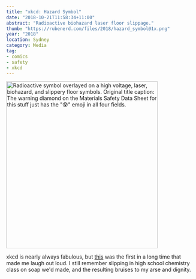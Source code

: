 ```yaml
---
title: "xkcd: Hazard Symbol"
date: "2018-10-21T11:58:34+11:00"
abstract: "Radioactive biohazard laser floor slippage."
thumb: "https://rubenerd.com/files/2018/hazard_symbol@1x.png"
year: "2018"
location: Sydney
category: Media
tag:
- comics
- safety
- xkcd
---
```

<p><img src="https://rubenerd.com/files/2018/hazard_symbol@1x.png" srcset="https://rubenerd.com/files/2018/hazard_symbol@1x.png 1x, https://rubenerd.com/files/2018/hazard_symbol@2x.png 2x" alt="Radioactive symbol overlayed on a high voltage, laser, biohazard, and slippery floor symbols. Original title caption: The warning diamond on the Materials Safety Data Sheet for this stuff just has the &quot;😰&quot; emoji in all four fields."  style="width:404px; height:444px;" /></p>

xkcd is nearly always fabulous, but [this] was the first in a long time that made me laugh out loud. I still remember slipping in high school chemistry class on soap we'd made, and the resulting bruises to my arse and dignity.

[this]: https://xkcd.com/2038/

